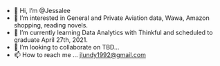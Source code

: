 - 👋 Hi, I’m @Jessalee
- 👀 I’m interested in General and Private Aviation data, Wawa, Amazon shopping, reading novels.
- 🌱 I’m currently learning Data Analytics with Thinkful and scheduled to graduate April 27th, 2021.
- 💞️ I’m looking to collaborate on TBD...
- 📫 How to reach me ... jlundy1992@gmail.com

<!---
Jessalee/Jessalee is a ✨ special ✨ repository because its `README.md` (this file) appears on your GitHub profile.
You can click the Preview link to take a look at your changes.
--->
